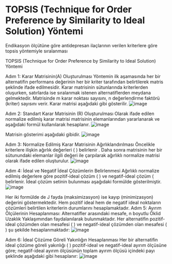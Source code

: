 # TOPSIS (Technique for Order Preference by Similarity to Ideal Solution) Yöntemi
Endikasyon ölçütüne göre antidepresan ilaçlarının verilen kriterlere göre topsis yöntemiyle sıralanması

TOPSIS (Technique for Order Preference by Similarity to Ideal Solution) Yöntemi

Adım 1: Karar Matrisinin(A) Oluşturulması
Yöntemin ilk aşamasında her bir alternatifin performans değerinin her bir kriter tarafından belirtilerek matris şeklinde ifade edilmesidir. Karar matrisinin sütunlarında kriterlerden oluşurken, satırlarda ise sıralanmak istenen alternatiflerden meydana gelmektedir.   Matrisinde m karar noktası sayısını, n değerlendirme faktörü (kriter) sayısını verir. Karar matrisi aşağıdaki gibi gösterilir.
![image](https://user-images.githubusercontent.com/83714984/174067404-65b0fff9-3234-456d-8cc0-5fb1e91c9730.png)

Adım 2: Standart Karar Matrisinin (R) Oluşturulması
 Olarak ifade edilen normalize edilmiş karar matrisi   matrisinin elemanlarından yararlanarak ve aşağıdaki formül kullanılarak hesaplanır.
![image](https://user-images.githubusercontent.com/83714984/174067436-8fcb1c0e-fe61-4a4e-8715-dff6dec4494a.png)

Matrisin gösterimi aşağıdaki gibidir.
![image](https://user-images.githubusercontent.com/83714984/174067454-d7e7b822-1903-4e63-8036-e8a75a4e6156.png)

 
Adım 3: Normalize Edilmiş Karar Matrisinin Ağırlıklandırılması
Öncelikle kriterlere ilişkin ağırlık değerleri ( ) belirlenir . Daha sonra  matrisinin her bir sütunundaki elemanlar ilgili  değeri ile çarpılarak ağırlıklı normalize matrisi olarak ifade edilen  oluşturulur. 
![image](https://user-images.githubusercontent.com/83714984/174067473-1eb1788f-5b92-4d95-aaa9-5dc2ee7a4024.png)
 
Adım 4: İdeal ve Negatif İdeal Çözümlerin Belirlenmesi
Ağırlıklı normalize edilmiş değerlere göre pozitif-ideal çözüm ( ) ve negatif-ideal çözüm ( belirlenir. İdeal çözüm setinin bulunması aşağıdaki formülde gösterilmiştir.
![image](https://user-images.githubusercontent.com/83714984/174067504-ec968c55-56a5-4856-a116-171368ccde1d.png)

Her iki formülde de J fayda (maksimizasyon)   ise kayıp (minimizasyon) değerini göstermektedir. Hem pozitif ideal hem de negatif ideal noktaların çözümleri belirtilen kriterlerin durumlarını hesaplamaktadır. 
Adım 5: Ayırım Ölçülerinin Hesaplanması: 
Alternatifler arasındaki mesafe, n boyutlu Öklid Uzaklık Yaklaşımından faydalanılarak bulunmaktadır. Her alternatifin pozitif-ideal çözümden olan mesafesi ( ) ve negatif-ideal çözümden olan mesafesi (   ) şu şekilde hesaplanmaktadır:
![image](https://user-images.githubusercontent.com/83714984/174067544-5f5c02dc-e180-4f38-be76-890a1166bcc3.png)

Adım 6: İdeal Çözüme Göreli Yakınlığın Hesaplanması
Her bir alternatifin ideal çözüme göreli yakınlığı (  ) pozitif-ideal ve negatif-ideal ayırım ölçüsüne göre; negatif-ideal ayırım ölçüsünün toplam ayırım ölçüsü içindeki payı şeklinde aşağıdaki gibi hesaplanır:
![image](https://user-images.githubusercontent.com/83714984/174067559-6bc76843-18ca-4f18-8e26-3430bf3b5cfa.png)

